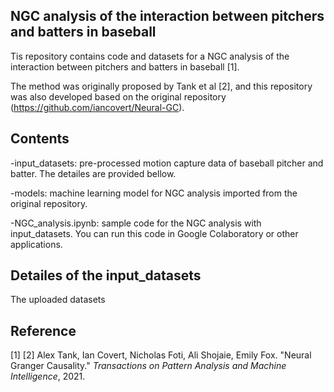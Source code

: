 ## NGC analysis of the interaction between pitchers and batters in baseball
Tis repository contains code and datasets for a NGC analysis of the interaction between pitchers and batters in baseball [1]. 

The method was originally proposed by Tank et al [2], and this repository was also developed based on the original repository (https://github.com/iancovert/Neural-GC). 

## Contents
-input_datasets: pre-processed motion capture data of baseball pitcher and batter. The detailes are provided bellow.

-models: machine learning model for NGC analysis imported from the original repository.

-NGC_analysis.ipynb: sample code for the NGC analysis with input_datasets. You can run this code in Google Colaboratory or other applications.

## Detailes of the input_datasets
The uploaded datasets 

## Reference
[1]
[2] Alex Tank, Ian Covert, Nicholas Foti, Ali Shojaie, Emily Fox. "Neural Granger Causality." *Transactions on Pattern Analysis and Machine Intelligence*, 2021.
